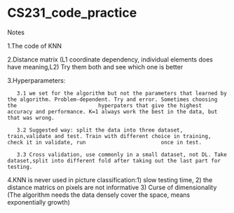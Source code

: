 # CS231_code_practice
Notes
  
1.The code of KNN

2.Distance matrix (L1 coordinate dependency, individual elements does have meaning,L2) Try them both and see which one is better

3.Hyperparameters: 

       3.1 we set for the algorithm but not the parameters that learned by the algorithm. Problem-dependent. Try and error. Sometimes choosing the        					hyperpaters that give the highest accuracy and performance. K=1 always work the best in the data, but that was wrong.

       3.2 Suggested way: split the data into three dataset, train,validate and test. Train with different choice in training, check it in validate, run 						once in test.

       3.3 Cross validation, use commonly in a small dataset, not DL. Take dataset,split into different fold after taking out the last part for testing.

4.KNN is never used in picture classification:1) slow testing time, 2) the distance matrics on pixels are not informative 3) Curse of dimensionality (The algorithm needs the data densely cover the space, means exponentially growth)
